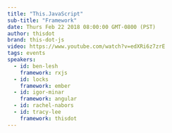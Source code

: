 ```yaml
---
title: "This.JavaScript"
sub-title: "Framework"
date: Thurs Feb 22 2018 08:00:00 GMT-0800 (PST)
author: thisdot
brand: this-dot-js
video: https://www.youtube.com/watch?v=edXRi6z7zrE
tags: events
speakers:
  - id: ben-lesh
    framework: rxjs
  - id: locks
    framework: ember
  - id: igor-minar
    framework: angular
  - id: rachel-nabors
  - id: tracy-lee
    framework: thisdot
---
```

